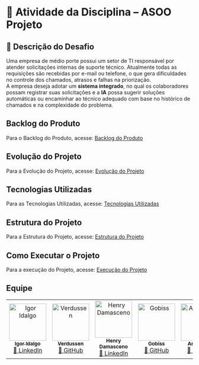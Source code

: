 # 📌 Atividade da Disciplina – ASOO Projeto  

## 📝 Descrição do Desafio  
Uma empresa de médio porte possui um setor de TI responsável por atender solicitações internas de suporte técnico. Atualmente todas as requisições são recebidas por e-mail ou telefone, o que gera dificuldades no controle dos chamados, atrasos e falhas na priorização.  
A empresa deseja adotar um **sistema integrado**, no qual os colaboradores possam registrar suas solicitações e a **IA** possa sugerir soluções automáticas ou encaminhar ao técnico adequado com base no histórico de chamados e na complexidade do problema.  

## Backlog do Produto

Para o Backlog do Produto, acesse: [Backlog do Produto](https://github.com/IgorIdalgo/Backlog-Produto)

## Evolução do Projeto
Para a Evolução do Projeto, acesse: [Evolução do Projeto](https://github.com/anaclaraleao/Cronograma-de-evolu-ao-do-projeto)

## Tecnologias Utilizadas

Para as Tecnologias Utilizadas, acesse: [Tecnologias Utilizadas](https://github.com/anaclaraleao/Tecnologias-Utilizadas)

## Estrutura do Projeto
Para a Estrutura do Projeto, acesse: [Estrutura do Projeto](https://github.com/anaclaraleao/Estrutura-do-Projeto)

## Como Executar o Projeto
Para a execução do Projeto, acesse: [Execução do Projeto](https://github.com/anaclaraleao/Execucao-do-projeto)

##  Equipe

<table> <tr> <td align="center"> <a href="https://github.com/IgorIdalgo"> <img src="https://avatars.githubusercontent.com/IgorIdalgo" width="100px;" alt="Igor Idalgo"/> <br /> <sub><b>Igor Idalgo</b></sub> </a> <br /> <a href="https://www.linkedin.com/in/igor-sene">🔗 LinkedIn</a> </td> <td align="center"> <a href="https://github.com/Verdussen"> <img src="https://avatars.githubusercontent.com/u/183842345?v=4" width="100px;" alt="Verdussen"/> <br /> <sub><b>Verdussen</b></sub> </a> <br /> <a href="https://github.com/Verdussen">🔗 GitHub</a> </td> <td align="center"> <a href="https://github.com/HenryDamasceno01"> <img src="https://avatars.githubusercontent.com/HenryDamasceno01" width="100px;" alt="Henry Damasceno"/> <br /> <sub><b>Henry Damasceno</b></sub> </a> <br /> <a href="https://www.linkedin.com/in/henry-damasceno-101b0a2ba/">🔗 LinkedIn</a> </td> <td align="center"> <a href="https://github.com/gobiss"> <img src="https://avatars.githubusercontent.com/gobiss" width="100px;" alt="Gobiss"/> <br /> <sub><b>Gobiss</b></sub> </a> <br /> <a href="https://github.com/gobiss">🔗 GitHub</a> </td> <td align="center"> <a href="https://github.com/anaclaraleao"> <img src="https://avatars.githubusercontent.com/anaclaraleao" width="100px;" alt="Ana Clara"/> <br /> <sub><b>Ana Clara</b></sub> </a> <br /> <a href="https://github.com/anaclaraleao">🔗 GitHub</a> </td> <td align="center"> <a href=""> <img src="https://avatars.githubusercontent.com/u/203900219?v=4" width="100px;" alt="Ana Clara"/> <br /> <sub><b>Pedro Carval</b></sub> </a> <br /> <a href="https://github.com/Pedrocarval">🔗 GitHub</a> </tr> </table>
